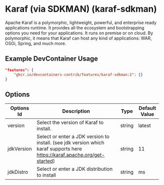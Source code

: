 
# Karaf (via SDKMAN) (karaf-sdkman)

Apache Karaf is a polymorphic, lightweight, powerful, and enterprise ready
applications runtime. It provides all the ecosystem and bootstrapping options
you need for your applications. It runs on premise or on cloud. By polymorphic,
it means that Karaf can host any kind of applications: WAR, OSGi, Spring, and
much more.

## Example DevContainer Usage

```json
"features": {
    "ghcr.io/devcontainers-contrib/features/karaf-sdkman:2": {}
}
```

## Options

| Options Id | Description | Type | Default Value |
|-----|-----|-----|-----|
| version | Select the version of Karaf to install. | string | latest |
| jdkVersion | Select or enter a JDK version to install. (see jdk version which karaf supports here https://karaf.apache.org/get-started) | string | 11 |
| jdkDistro | Select or enter a JDK distribution to install | string | ms |


